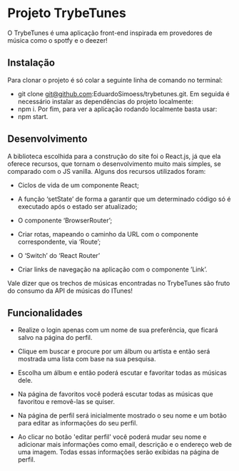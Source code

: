 <h1>Projeto TrybeTunes</h1>

O TrybeTunes é uma aplicação front-end inspirada em provedores de música como o spotfy e o deezer!

<h2>Instalação</h2>

Para clonar o projeto é só colar a seguinte linha de comando no terminal:
- git clone git@github.com:EduardoSimoess/trybetunes.git.
Em seguida é necessário instalar as dependências do projeto localmente:
- npm i.
Por fim, para ver a aplicação rodando localmente basta usar:
- npm start.

<h2>Desenvolvimento</h2>

A biblioteca escolhida para a construção do site foi o React.js, já que ela oferece recursos, que tornam o desenvolvimento muito mais simples, se comparado com o JS vanilla. Alguns dos recursos utilizados foram:

- Ciclos de vida de um componente React;

- A função ‘setState’ de forma a garantir que um determinado código só é executado após o estado ser atualizado;

- O componente ‘BrowserRouter’;

- Criar rotas, mapeando o caminho da URL com o componente correspondente, via ‘Route’;

- O ‘Switch’ do ‘React Router’

- Criar links de navegação na aplicação com o componente ’Link’.

Vale dizer que os trechos de músicas encontradas no TrybeTunes são fruto do consumo da API de músicas do ITunes! 

<h2>Funcionalidades</h2>

- Realize o login apenas com um nome de sua preferência, que ficará salvo na página do perfil.
  
- Clique em buscar e procure por um álbum ou artista e então será mostrada uma lista com base na sua pesquisa.
  
- Escolha um álbum e então poderá escutar e favoritar todas as músicas dele.

- Na página de favoritos você poderá escutar todas as músicas que favoritou e removê-las se quiser.
  
- Na página de perfil será inicialmente mostrado o seu nome e um botão para editar as informações do seu perfil.

- Ao clicar no botão 'editar perfil' você poderá mudar seu nome e adicionar mais informações como email, descrição e o endereço web de uma imagem. Todas essas informações serão exibidas na página de perfil.




